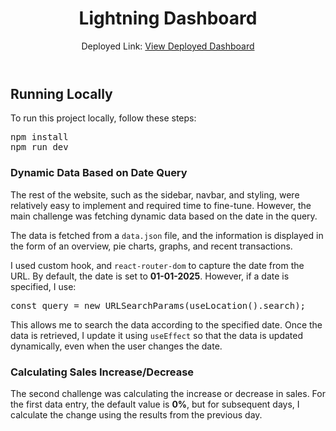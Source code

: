 <body>
<header>
<h1>Lightning Dashboard</h1>
<p>Deployed Link: <a href="https://lightning-dashboard.vercel.app/" target="_blank" rel="noopener noreferrer">View Deployed Dashboard</a></p>
</header>

<main>
<section>
<h2>Running Locally</h2>
<p>To run this project locally, follow these steps:</p>
<pre>
npm install
npm run dev
</pre>
</section>

<section>
<h3>Dynamic Data Based on Date Query</h3>
<p>
The rest of the website, such as the sidebar, navbar, and styling, were relatively easy to implement and required time to fine-tune. However, the main challenge was fetching dynamic data based on the date in the query.
</p>
<p>
The data is fetched from a <code>data.json</code> file, and the information is displayed in the form of an overview, pie charts, graphs, and recent transactions.
</p>
<p>
I used custom hook, and <code>react-router-dom</code> to capture the date from the URL. By default, the date is set to <strong>01-01-2025</strong>. However, if a date is specified, I use:
</p>
<pre>
const query = new URLSearchParams(useLocation().search);
</pre>
<p>
This allows me to search the data according to the specified date. Once the data is retrieved, I update it using <code>useEffect</code> so that the data is updated dynamically, even when the user changes the date.
</p>
</section>

<section>
<h3>Calculating Sales Increase/Decrease</h3>
<p>
The second challenge was calculating the increase or decrease in sales. For the first data entry, the default value is <strong>0%</strong>, but for subsequent days, I calculate the change using the results from the previous day.
</p>
</section>
</main>

</body>
